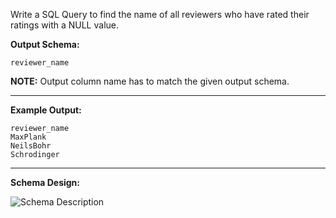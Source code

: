 <div class="markdown-content" id="problem-content">
<p>Write a SQL Query to find the name of all reviewers who have rated their ratings with a NULL value.</p>
<p><strong>Output Schema:</strong></p>
<div class="highlighter-rouge"><pre class="highlight"><code>reviewer_name
</code></pre>
</div>
<p><strong>NOTE:</strong> Output column name has to match the given output schema.</p>
<hr/>
<p><strong>Example Output:</strong></p>
<div class="highlighter-rouge"><pre class="highlight"><code>reviewer_name
MaxPlank
NeilsBohr
Schrodinger
</code></pre>
</div>
<hr/>
<p><strong>Schema Design:</strong></p>
<p><img alt="Schema Description" src="https://s3-us-west-2.amazonaws.com/ib-assessment-tests/problem_images/sql_course.jpg"/></p>

</div>